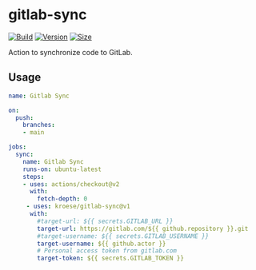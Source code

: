 # gitlab-sync
[![Build](https://github.com/kroese/gitlab-sync/workflows/Build/badge.svg)](https://github.com/kroese/gitlab-sync/)
[![Version](https://img.shields.io/github/v/tag/kroese/gitlab-sync?label=version&color=066da5)](https://github.com/kroese/gitlab-sync/)
[![Size](https://img.shields.io/github/languages/code-size/kroese/gitlab-sync?label=size&color=066da5)](https://github.com/kroese/gitlab-sync/)

Action to synchronize code to GitLab.

## Usage

```yaml
name: Gitlab Sync

on:
  push:
    branches:
    - main

jobs:
  sync:
    name: Gitlab Sync
    runs-on: ubuntu-latest
    steps:
    - uses: actions/checkout@v2
      with:
        fetch-depth: 0
     - uses: kroese/gitlab-sync@v1
      with:
        #target-url: ${{ secrets.GITLAB_URL }}
        target-url: https://gitlab.com/${{ github.repository }}.git
        #target-username: ${{ secrets.GITLAB_USERNAME }}
        target-username: ${{ github.actor }}
        # Personal access token from gitlab.com 
        target-token: ${{ secrets.GITLAB_TOKEN }}
```
